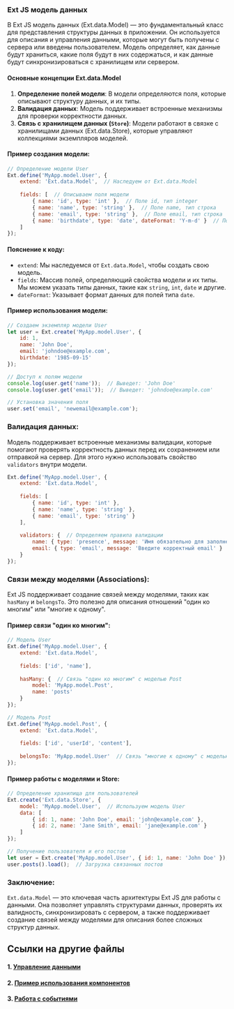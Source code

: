 ### Ext JS модель данных

В Ext JS модель данных (Ext.data.Model) — это фундаментальный класс для представления структуры данных в приложении. Он используется для описания и управления данными, которые могут быть получены с сервера или введены пользователем. Модель определяет, как данные будут храниться, какие поля будут в них содержаться, и как данные будут синхронизироваться с хранилищем или сервером.

#### Основные концепции Ext.data.Model

1. **Определение полей модели**: В модели определяются поля, которые описывают структуру данных, и их типы.
2. **Валидация данных**: Модель поддерживает встроенные механизмы для проверки корректности данных.
3. **Связь с хранилищем данных (`Store`)**: Модели работают в связке с хранилищами данных (Ext.data.Store), которые управляют коллекциями экземпляров моделей.


#### Пример создания модели:

```javascript
// Определение модели User
Ext.define('MyApp.model.User', {
    extend: 'Ext.data.Model',  // Наследуем от Ext.data.Model
    
    fields: [  // Описываем поля модели
        { name: 'id', type: 'int' },  // Поле id, тип integer
        { name: 'name', type: 'string' },  // Поле name, тип строка
        { name: 'email', type: 'string' },  // Поле email, тип строка
        { name: 'birthdate', type: 'date', dateFormat: 'Y-m-d' }  // Поле birthdate, тип дата
    ]
});
```

#### Пояснение к коду:

- `extend`: Мы наследуемся от `Ext.data.Model`, чтобы создать свою модель.
- `fields`: Массив полей, определяющий свойства модели и их типы. Мы можем указать типы данных, такие как `string`, `int`, `date` и другие.
- `dateFormat`: Указывает формат данных для полей типа `date`.

#### Пример использования модели:

```javascript
// Создаем экземпляр модели User
let user = Ext.create('MyApp.model.User', {
    id: 1,
    name: 'John Doe',
    email: 'johndoe@example.com',
    birthdate: '1985-09-15'
});

// Доступ к полям модели
console.log(user.get('name'));  // Выведет: 'John Doe'
console.log(user.get('email'));  // Выведет: 'johndoe@example.com'

// Установка значения поля
user.set('email', 'newemail@example.com');
```

### Валидация данных:

Модель поддерживает встроенные механизмы валидации, которые помогают проверять корректность данных перед их сохранением или отправкой на сервер. Для этого нужно использовать свойство `validators` внутри модели.

```javascript
Ext.define('MyApp.model.User', {
    extend: 'Ext.data.Model',
    
    fields: [
        { name: 'id', type: 'int' },
        { name: 'name', type: 'string' },
        { name: 'email', type: 'string' }
    ],
    
    validators: {  // Определяем правила валидации
        name: { type: 'presence', message: 'Имя обязательно для заполнения' },  // Поле name должно быть заполнено
        email: { type: 'email', message: 'Введите корректный email' }  // Поле email должно быть валидным email-адресом
    }
});
```

### Связи между моделями (Associations):

Ext JS поддерживает создание связей между моделями, таких как `hasMany` и `belongsTo`. Это полезно для описания отношений "один ко многим" или "многие к одному".

#### Пример связи "один ко многим":

```javascript
// Модель User
Ext.define('MyApp.model.User', {
    extend: 'Ext.data.Model',
    
    fields: ['id', 'name'],
    
    hasMany: {  // Связь "один ко многим" с моделью Post
        model: 'MyApp.model.Post',
        name: 'posts'
    }
});

// Модель Post
Ext.define('MyApp.model.Post', {
    extend: 'Ext.data.Model',
    
    fields: ['id', 'userId', 'content'],
    
    belongsTo: 'MyApp.model.User'  // Связь "многие к одному" с моделью User
});
```

#### Пример работы с моделями и Store:

```javascript
// Определение хранилища для пользователей
Ext.create('Ext.data.Store', {
    model: 'MyApp.model.User',  // Используем модель User
    data: [
        { id: 1, name: 'John Doe', email: 'john@example.com' },
        { id: 2, name: 'Jane Smith', email: 'jane@example.com' }
    ]
});

// Получение пользователя и его постов
let user = Ext.create('MyApp.model.User', { id: 1, name: 'John Doe' });
user.posts().load();  // Загрузка связанных постов
```

### Заключение:
`Ext.data.Model` — это ключевая часть архитектуры Ext JS для работы с данными. Она позволяет управлять структурами данных, проверять их валидность, синхронизировать с сервером, а также поддерживает создание связей между моделями для описания более сложных структур данных.

## Ссылки на другие файлы

#### 1. [Управление данными](./store.md)
#### 2. [Пример использования компонентов](./components.md)
#### 3. [Работа с событиями](./events.md)